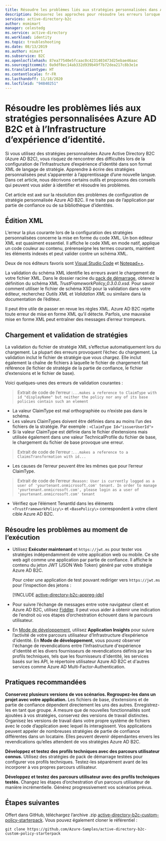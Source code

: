 ```yaml
---
title: Résoudre les problèmes liés aux stratégies personnalisées dans Azure Active Directory B2C
description: Découvrez les approches pour résoudre les erreurs lorsque vous utilisez des stratégies personnalisées dans Azure Active Directory B2C.
services: active-directory-b2c
author: msmimart
manager: celestedg
ms.service: active-directory
ms.workload: identity
ms.topic: troubleshooting
ms.date: 08/13/2019
ms.author: mimart
ms.subservice: B2C
ms.openlocfilehash: 87ea77540e5fcaac0c4231403473d25ebae46aac
ms.sourcegitcommit: 0a9df8ec14ab332d939b49f7b72dea217c8b3e1e
ms.translationtype: HT
ms.contentlocale: fr-FR
ms.lasthandoff: 11/18/2020
ms.locfileid: "94840251"
---
```

# <a name="troubleshoot-azure-ad-b2c-custom-policies-and-identity-experience-framework"></a>Résoudre les problèmes liés aux stratégies personnalisées Azure AD B2C et à l’Infrastructure d’expérience d’identité.

Si vous utilisez des stratégies personnalisées Azure Active Directory B2C (Azure AD B2C), vous risquez de rencontrer des difficultés lors de la configuration de l’Infrastructure d’expérience d’identité dans son format XML de langage de stratégie. Apprendre à écrire des stratégies personnalisées peut s’apparenter à l’apprentissage d’une nouvelle langue. Dans cet article, nous décrivons certains outils et proposons des conseils qui peuvent vous aider à identifier et résoudre les problèmes.

Cet article est axé sur la résolution des problèmes de configuration de stratégie personnalisée Azure AD B2C. Il ne traite pas de l’application par partie de confiance ou de sa bibliothèque d’identités.

## <a name="xml-editing"></a>Édition XML

L’erreur la plus courante lors de la configuration des stratégies personnalisées concerne la mise en forme du code XML. Un bon éditeur XML est quasiment essentiel. Il affiche le code XML en mode natif, applique un code couleur au contenu, prérenseigne les termes courants, maintient les éléments indexés et peut valider contre un schéma XML.

Deux de nos éditeurs favoris sont [Visual Studio Code](https://code.visualstudio.com/) et [Notepad++](https://notepad-plus-plus.org/).

La validation du schéma XML identifie les erreurs avant le chargement de votre fichier XML. Dans le dossier racine du [pack de démarrage](https://github.com/Azure-Samples/active-directory-b2c-custom-policy-starterpack), obtenez la définition du schéma XML *TrustFrameworkPolicy_0.3.0.0.xsd*. Pour savoir comment utiliser le fichier de schéma XSD pour la validation dans votre éditeur, recherchez *Outils XML* et *Validation XML* ou similaire dans la documentation de l’éditeur.

Il peut être utile de passer en revue les règles XML. Azure AD B2C rejette toute erreur de mise en forme XML qu’il détecte. Parfois, une mauvaise mise en forme XML peut entraîner des messages d’erreur trompeurs.

## <a name="upload-policies-and-policy-validation"></a>Chargement et validation de stratégies

La validation du fichier de stratégie XML s’effectue automatiquement lors du chargement. La plupart des erreurs provoquent l’échec du chargement. La validation inclut le fichier de stratégie que vous chargez. Elle inclut également la chaîne de fichiers à laquelle le fichier de chargement fait référence (le fichier de stratégie de la partie de confiance, le fichier d’extensions et le fichier de base).

Voici quelques-unes des erreurs de validation courantes :

> Extrait de code de l’erreur :`...makes a reference to ClaimType with id "displayName" but neither the policy nor any of its base policies contain such an element`

* La valeur ClaimType est mal orthographiée ou n’existe pas dans le schéma.
* Les valeurs ClaimTypes doivent être définies dans au moins l’un des fichiers de la stratégie.
    Par exemple : `<ClaimType Id="issuerUserId">`
* Si la valeur ClaimType est définie dans le fichier d’extensions mais utilisée également dans une valeur TechnicalProfile du fichier de base, le chargement du fichier de base provoque une erreur.

> Extrait de code de l’erreur :`...makes a reference to a ClaimsTransformation with id...`

* Les causes de l’erreur peuvent être les mêmes que pour l’erreur ClaimType.

> Extrait de code de l’erreur :`Reason: User is currently logged as a user of 'yourtenant.onmicrosoft.com' tenant. In order to manage 'yourtenant.onmicrosoft.com', please login as a user of 'yourtenant.onmicrosoft.com' tenant`

* Vérifiez que l’élément TenantId dans les éléments `<TrustFrameworkPolicy\>` et `<BasePolicy\>` correspondent à votre client cible Azure AD B2C.

## <a name="troubleshoot-the-runtime"></a>Résoudre les problèmes au moment de l’exécution

* Utilisez **Exécuter maintenant** et `https://jwt.ms` pour tester vos stratégies indépendamment de votre application web ou mobile. Ce site web agit comme une application par partie de confiance. Il affiche le contenu du jeton JWT (JSON Web Token) généré par votre stratégie Azure AD B2C.

    Pour créer une application de test pouvant rediriger vers `https://jwt.ms` pour l’inspection des jetons :

    [!INCLUDE [active-directory-b2c-appreg-idp](../../includes/active-directory-b2c-appreg-idp.md)]

* Pour suivre l’échange de messages entre votre navigateur client et Azure AD B2C, utilisez [Fiddler](https://www.telerik.com/fiddler). Il peut vous aider à obtenir une indication de l’endroit où vos étapes d’orchestration échouent dans le parcours utilisateur.

* En [Mode de développement](troubleshoot-with-application-insights.md), utilisez **Application Insights** pour suivre l’activité de votre parcours utilisateur d’Infrastructure d’expérience d’identité. En **Mode de développement**, vous pouvez observer l'échange de revendications entre l'Infrastructure d'expérience d'identité et les divers fournisseurs de revendications définis par les profils techniques, tels que les fournisseurs d'identité, les services basés sur les API, le répertoire utilisateur Azure AD B2C et d'autres services comme Azure AD Multi-Factor-Authentication.

## <a name="recommended-practices"></a>Pratiques recommandées

**Conservez plusieurs versions de vos scénarios. Regroupez-les dans un projet avec votre application.** Les fichiers de base, d’extensions et de partie de confiance dépendent directement les uns des autres. Enregistrez-les en tant que groupe. À mesure que de nouvelles fonctionnalités sont ajoutées à vos stratégies, conservez des versions de travail distinctes. Organisez les versions de travail dans votre propre système de fichiers avec le code d’application avec lequel ils interagissent. Vos applications peuvent appeler de nombreuses stratégies de partie de confiance différentes dans un locataire. Elles peuvent devenir dépendantes envers les revendications qu’elles attendent de vos stratégies Azure AD B2C.

**Développez et testez des profils techniques avec des parcours utilisateur connus.** Utilisez des stratégies de pack de démarrage testées pour configurer vos profils techniques. Testez-les séparément avant de les incorporer à vos propres parcours utilisateur.

**Développez et testez des parcours utilisateur avec des profils techniques testés.** Changez les étapes d’orchestration d’un parcours utilisateur de manière incrémentielle. Générez progressivement vos scénarios prévus.

## <a name="next-steps"></a>Étapes suivantes

Offert dans GitHub, téléchargez l’archive .zip [active-directory-b2c-custom-policy-starterpack](https://github.com/Azure-Samples/active-directory-b2c-custom-policy-starterpack/archive/master.zip). Vous pouvez également cloner le référentiel :

```
git clone https://github.com/Azure-Samples/active-directory-b2c-custom-policy-starterpack
```

